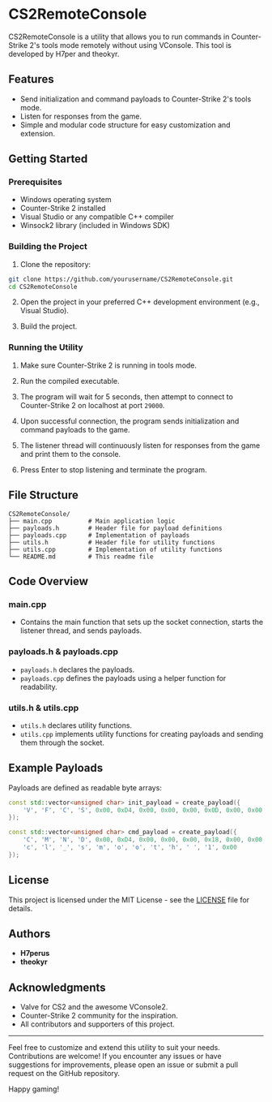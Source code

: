﻿# CS2RemoteConsole

CS2RemoteConsole is a utility that allows you to run commands in Counter-Strike 2's tools mode remotely without using VConsole. This tool is developed by H7per and theokyr.

## Features

- Send initialization and command payloads to Counter-Strike 2's tools mode.
- Listen for responses from the game.
- Simple and modular code structure for easy customization and extension.

## Getting Started

### Prerequisites

- Windows operating system
- Counter-Strike 2 installed
- Visual Studio or any compatible C++ compiler
- Winsock2 library (included in Windows SDK)

### Building the Project

1. Clone the repository:

```bash
git clone https://github.com/yourusername/CS2RemoteConsole.git
cd CS2RemoteConsole
```

2. Open the project in your preferred C++ development environment (e.g., Visual Studio).

3. Build the project.

### Running the Utility

1. Make sure Counter-Strike 2 is running in tools mode.

2. Run the compiled executable.

3. The program will wait for 5 seconds, then attempt to connect to Counter-Strike 2 on localhost at port `29000`.

4. Upon successful connection, the program sends initialization and command payloads to the game.

5. The listener thread will continuously listen for responses from the game and print them to the console.

6. Press Enter to stop listening and terminate the program.

## File Structure

```
CS2RemoteConsole/
├── main.cpp          # Main application logic
├── payloads.h        # Header file for payload definitions
├── payloads.cpp      # Implementation of payloads
├── utils.h           # Header file for utility functions
├── utils.cpp         # Implementation of utility functions
└── README.md         # This readme file
```

## Code Overview

### main.cpp

- Contains the main function that sets up the socket connection, starts the listener thread, and sends payloads.

### payloads.h & payloads.cpp

- `payloads.h` declares the payloads.
- `payloads.cpp` defines the payloads using a helper function for readability.

### utils.h & utils.cpp

- `utils.h` declares utility functions.
- `utils.cpp` implements utility functions for creating payloads and sending them through the socket.

## Example Payloads

Payloads are defined as readable byte arrays:

```cpp
const std::vector<unsigned char> init_payload = create_payload({
    'V', 'F', 'C', 'S', 0x00, 0xD4, 0x00, 0x00, 0x00, 0x0D, 0x00, 0x00, 0x01
});

const std::vector<unsigned char> cmd_payload = create_payload({
    'C', 'M', 'N', 'D', 0x00, 0xD4, 0x00, 0x00, 0x00, 0x18, 0x00, 0x00,
    'c', 'l', '_', 's', 'm', 'o', 'o', 't', 'h', ' ', '1', 0x00
});
```

## License

This project is licensed under the MIT License - see the [LICENSE](LICENSE) file for details.

## Authors

- **H7perus**
- **theokyr**

## Acknowledgments

- Valve for CS2 and the awesome VConsole2.
- Counter-Strike 2 community for the inspiration.
- All contributors and supporters of this project.

---

Feel free to customize and extend this utility to suit your needs. Contributions are welcome! If you encounter any issues or have suggestions for improvements, please open an issue or submit a pull request on the GitHub repository.

Happy gaming!

